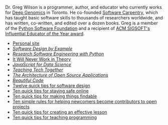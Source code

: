 Dr. Greg Wilson is a programmer, author, and educator
who currently works for [Deep Genomics](https://deepgenomics.com) in Toronto.
He co-founded [Software Carpentry](https://carpentries.org),
which has taught basic software skills to thousands of researchers worldwide,
and has written, co-written, and edited over a dozen books.
Greg is a member of the [Python Software Foundation](https://www.python.org/psf/)
and a recipient of [ACM SIGSOFT's Influential Educator of the Year award](https://www.sigsoft.org/awards/influentialEducatorAward.html).

- [Personal site](https://third-bit.com/)
- [*Software Design by Example*](https://third-bit.com/sdxjs/)
- [*Research Software Engineering with Python*](https://merely-useful.tech/py-rse/)
- [It Will Never Work in Theory](https://neverworkintheory.org/)
- [*JavaScript for Data Science*](https://third-bit.com/js4ds/)
- [*Teaching Tech Together*](http://teachtogether.tech/)
- [*The Architecture of Open Source Applications*](http://aosabook.org/en/index.html)
- [*Beautiful Code*](https://www.oreilly.com/library/view/beautiful-code/9780596510046/)
- [Twelve quick tips for software design](https://doi.org/10.1371/journal.pcbi.1009809)
- [Ten quick tips for staying safe online](https://doi.org/10.1371/journal.pcbi.1008563)
- [Ten quick tips for making things findable](https://doi.org/10.1371/journal.pcbi.1008469)
- [Ten simple rules for helping newcomers become contributors to open projects](https://doi.org/10.1371/journal.pcbi.1007296)
- [Ten quick tips for creating an effective lesson](https://doi.org/10.1371/journal.pcbi.1006915)
- [Ten quick tips for teaching programming](https://doi.org/10.1371/journal.pcbi.1006023)

